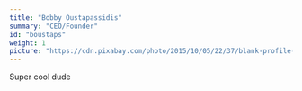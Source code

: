 ```yaml
---
title: "Bobby Oustapassidis"
summary: "CEO/Founder"
id: "boustaps"
weight: 1
picture: "https://cdn.pixabay.com/photo/2015/10/05/22/37/blank-profile-picture-973460_1280.png"
---
```


Super cool dude